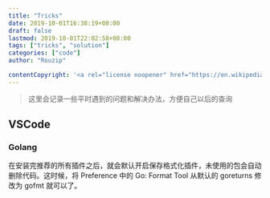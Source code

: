 ```yaml
---
title: "Tricks"
date: 2019-10-01T16:38:19+08:00
draft: false
lastmod: 2019-10-01T22:02:58+08:00
tags: ["tricks", "solution"]
categories: ["code"]
author: "Rouzip"

contentCopyright: '<a rel="license noopener" href="https://en.wikipedia.org/wiki/Wikipedia:Text_of_Creative_Commons_Attribution-ShareAlike_3.0_Unported_License" target="_blank">Creative Commons Attribution-ShareAlike License</a>'
---
```


> 这里会记录一些平时遇到的问题和解决办法，方便自己以后的查询

<!--more-->

## VSCode

### Golang

在安装完推荐的所有插件之后，就会默认开启保存格式化插件，未使用的包会自动删除代码。这时候，将 Preference 中的 Go: Format Tool 从默认的 goreturns 修改为 gofmt 就可以了。
